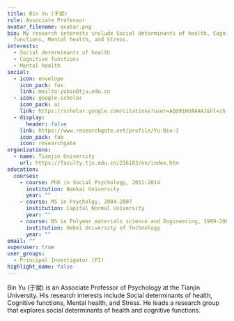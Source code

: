 ```yaml
---
title: Bin Yu (于斌)
role: Associate Professor
avatar_filename: avatar.png
bio: My research interests include Social determinants of health, Cognitive
  functions, Mental health, and Stress.
interests:
  - Social determinants of health
  - Cognitive functions
  - Mental health
social:
  - icon: envelope
    icon_pack: fas
    link: mailto:yubin@tju.edu.cn
  - icon: google-scholar
    icon_pack: ai
    link: https://scholar.google.com/citations?user=AQd91HUAAAAJ&hl=zh-CN
  - display:
      header: false
    link: https://www.researchgate.net/profile/Yu-Bin-3
    icon_pack: fab
    icon: researchgate
organizations:
  - name: Tianjin University
    url: https://faculty.tju.edu.cn/216183/en/index.htm
education:
  courses:
    - course: PhD in Social Psychology, 2011-2014
      institution: Nankai University
      year: ""
    - course: MS in Psycholgy, 2004-2007
      institution: Capital Normal University
      year: ""
    - course: BS in Polymer materials science and Engineering, 1999-2003
      institution: Hebei University of Technology
      year: ""
email: ""
superuser: true
user_groups:
  - Principal Investigator (PI)
highlight_name: false
---
```


Bin Yu (于斌) is an Associate Professor of Psychology at the Tianjin University. His research interests include Social determinants of health, Cognitive functions, Mental health, and Stress. He leads a research group that explores social determinants of health and cognitive functions.

